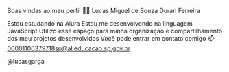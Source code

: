 Boas vindas ao meu perfil 💙💙
Lucas Miguel de Souza Duran Ferreira 

Estou estudando na Alura
Estou me desenvolvendo na linguagem JavaScript
Utilizo esse espaço para minha organização e compartilhamento dos meu projetos desenvolvidos
Você pode entrar em contato comigo 📫
00001106379718sp@al.educacao.sp.gov.br 

@lucasgarga
